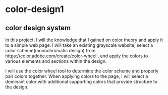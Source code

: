 # color-design1
## color design system
In this project, I will the knowledge that I gained on color theory and apply it to a simple web page. I will take an existing grayscale website, select a color scheme(monochromatic design) from https://color.adobe.com/create/color-wheel , and apply the colors to various elements and sections within the design.

I will use the color wheel tool to determine the color scheme and properly pair colors together. When applying colors to the page, I will select a dominant color with additional supporting colors that provide structure to the design.

 
